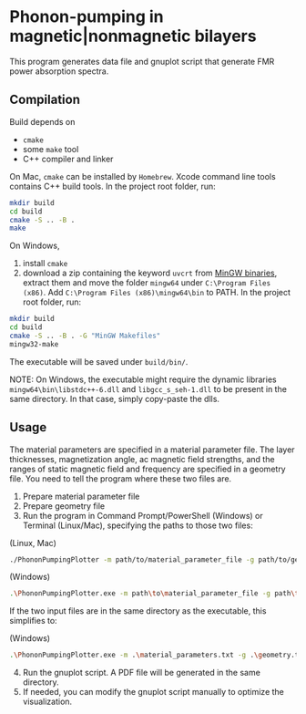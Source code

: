 # Phonon-pumping in magnetic|nonmagnetic bilayers
This program generates data file and gnuplot script that generate FMR power absorption spectra.

## Compilation
Build depends on 
* `cmake`
* some `make` tool
* C++ compiler and linker

On Mac, `cmake` can be installed by `Homebrew`. Xcode command line tools contains C++ build tools.
In the project root folder, run:
```sh
mkdir build
cd build
cmake -S .. -B .
make
```

On Windows, 
1. install `cmake`
2. download a zip containing the keyword `uvcrt` from [MinGW binaries](https://github.com/niXman/mingw-builds-binaries/releases), extract them and move the folder `mingw64` under `C:\Program Files (x86)`. Add `C:\Program Files (x86)\mingw64\bin` to PATH.
In the project root folder, run:
```sh
mkdir build
cd build
cmake -S .. -B . -G "MinGW Makefiles"
mingw32-make
```

The executable will be saved under `build/bin/`.

NOTE: On Windows, the executable might require the dynamic libraries `mingw64\bin\libstdc++-6.dll` and `libgcc_s_seh-1.dll` to be present in the same directory. In that case, simply copy-paste the dlls.


## Usage
The material parameters are specified in a material parameter file. The layer thicknesses, magnetization angle, ac magnetic field strengths, and the ranges of static magnetic field and frequency are specified in a geometry file. You need to tell the program where these two files are.

1. Prepare material parameter file
2. Prepare geometry file
3. Run the program in Command Prompt/PowerShell (Windows) or Terminal (Linux/Mac), specifying the paths to those two files:

(Linux, Mac)
```sh
./PhononPumpingPlotter -m path/to/material_parameter_file -g path/to/geometry_file
```
(Windows)
```sh
.\PhononPumpingPlotter.exe -m path\to\material_parameter_file -g path\to\geometry_file
```
If the two input files are in the same directory as the executable, this simplifies to:

(Windows)
```sh
.\PhononPumpingPlotter.exe -m .\material_parameters.txt -g .\geometry.txt
```
4. Run the gnuplot script. A PDF file will be generated in the same directory.
5. If needed, you can modify the gnuplot script manually to optimize the visualization.
